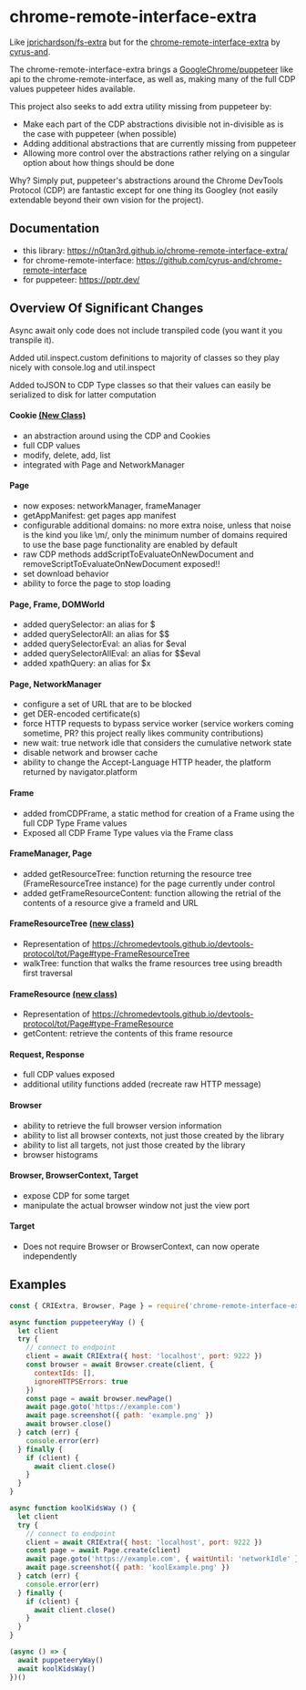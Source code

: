 chrome-remote-interface-extra
=======================

Like [jprichardson/fs-extra](https://github.com/jprichardson/node-fs-extra) but for the [chrome-remote-interface-extra](https://github.com/cyrus-and/chrome-remote-interface) by [cyrus-and](https://github.com/cyrus-and).

The chrome-remote-interface-extra brings a [GoogleChrome/puppeteer](https://github.com/GoogleChrome/puppeteer) like api to the chrome-remote-interface, as well as, making many of the full CDP values puppeteer hides available.

This project also seeks to add extra utility missing from puppeteer by:
  - Make each part of the CDP abstractions divisible not in-divisible as is the case with  puppeteer (when possible)
  - Adding additional abstractions that are currently missing from puppeteer
  - Allowing more control over the abstractions rather relying on a singular option about how things should be done


Why? Simply put, puppeteer's abstractions around the Chrome DevTools Protocol (CDP) are fantastic except for one thing its Googley (not easily extendable beyond their own vision for the project).

## Documentation
  - this library: https://n0tan3rd.github.io/chrome-remote-interface-extra/
  - for chrome-remote-interface: https://github.com/cyrus-and/chrome-remote-interface
  - for puppeteer: https://pptr.dev/

## Overview Of Significant Changes

Async await only code does not include transpiled code (you want it you transpile it).

Added util.inspect.custom definitions to majority of classes so they play nicely with console.log and util.inspect

Added toJSON to CDP Type classes so that their values can easily be serialized to disk for latter computation

#### Cookie [(New Class)](https://github.com/N0taN3rd/chrome-remote-interface-extra/blob/master/lib/network/Cookie.js)
 - an abstraction around using the CDP and Cookies
 - full CDP values
 - modify, delete, add, list
 - integrated with Page and NetworkManager

#### Page
 - now exposes: networkManager, frameManager
 - getAppManifest: get pages app manifest
 - configurable additional domains: no more extra noise, unless that noise is the kind you like \m/, only the minimum number of domains required to use the base page functionality are enabled by default
 - raw CDP methods addScriptToEvaluateOnNewDocument and removeScriptToEvaluateOnNewDocument exposed!!
 - set download behavior
 - ability to force the page to stop loading

#### Page, Frame, DOMWorld
 - added querySelector: an alias for $
 - added querySelectorAll: an alias for $$
 - added querySelectorEval: an alias for $eval
 - added querySelectorAllEval: an alias for $$eval
 - added xpathQuery: an alias for $x
 
#### Page, NetworkManager
  - configure a set of URL that are to be blocked
  - get DER-encoded certificate(s)
  - force HTTP requests to bypass service worker (service workers coming sometime, PR? this project really likes community contributions)
  - new wait: true network idle that considers the cumulative network state
  - disable network and browser cache
  - ability to change the Accept-Language HTTP header, the platform returned by navigator.platform

#### Frame
 - added fromCDPFrame, a static method for creation of a Frame using the full CDP Type Frame values
 - Exposed all CDP Frame Type values via the Frame class

#### FrameManager, Page
 - added getResourceTree: function returning the resource tree (FrameResourceTree instance) for the page currently under control
 - added getFrameResourceContent: function allowing the retrial of the contents of a resource give a frameId and URL

#### FrameResourceTree [(new class)](https://github.com/N0taN3rd/chrome-remote-interface-extra/blob/master/lib/frames/FrameResourceTree.js)
 - Representation of https://chromedevtools.github.io/devtools-protocol/tot/Page#type-FrameResourceTree
 - walkTree: function that walks the frame resources tree using breadth first traversal
 
#### FrameResource [(new class)](https://github.com/N0taN3rd/chrome-remote-interface-extra/blob/master/lib/frames/FrameResource.js)
 - Representation of https://chromedevtools.github.io/devtools-protocol/tot/Page#type-FrameResource
 - getContent: retrieve the contents of this frame resource

#### Request, Response
 - full CDP values exposed
 - additional utility functions added (recreate raw HTTP message)

#### Browser
 - ability to retrieve the full browser version information
 - ability to list all browser contexts, not just those created by the library
 - ability to list all targets, not just those created by the library
 - browser histograms
 
#### Browser, BrowserContext, Target
 - expose CDP for some target
 - manipulate the actual browser window not just the view port 
 
#### Target
 - Does not require Browser or BrowserContext, can now operate independently
## Examples

```javascript
const { CRIExtra, Browser, Page } = require('chrome-remote-interface-extra')

async function puppeteeryWay () {
  let client
  try {
    // connect to endpoint
    client = await CRIExtra({ host: 'localhost', port: 9222 })
    const browser = await Browser.create(client, {
      contextIds: [],
      ignoreHTTPSErrors: true
    })
    const page = await browser.newPage()
    await page.goto('https://example.com')
    await page.screenshot({ path: 'example.png' })
    await browser.close()
  } catch (err) {
    console.error(err)
  } finally {
    if (client) {
      await client.close()
    }
  }
}

async function koolKidsWay () {
  let client
  try {
    // connect to endpoint
    client = await CRIExtra({ host: 'localhost', port: 9222 })
    const page = await Page.create(client)
    await page.goto('https://example.com', { waitUntil: 'networkIdle' })
    await page.screenshot({ path: 'koolExample.png' })
  } catch (err) {
    console.error(err)
  } finally {
    if (client) {
      await client.close()
    }
  }
}

(async () => {
  await puppeteeryWay()
  await koolKidsWay()
})()
```
